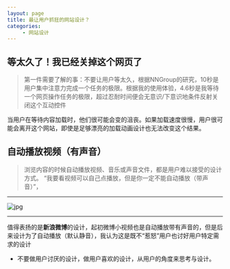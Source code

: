 ```yaml
---
layout: page
title: 最让用户抓狂的网站设计？
categories:
     - 网站设计
---
```


## 等太久了！我已经关掉这个网页了
> 第一件需要了解的事：不要让用户等太久，根据NNGroup的研究，10秒是用户集中注意力完成一个任务的极限。根据我的使用体验，4.6秒是我等待一个网页操作任务的极限，超过忍耐时间便会无意识/下意识地条件反射关闭这个互动控件

当用户在等待内容加载时，他们很可能会变的沮丧。如果加载速度很慢，用户很可能会离开这个网站，即使是足够漂亮的加载动画设计也无法改变这个结果。

## 自动播放视频（有声音）
> 浏览内容的时候自动播放视频、音乐或声音文件，都是用户难以接受的设计方式。
 “我要看视频可以自己点播放，但是你一定不能自动播放（带声音）”，
 
 ***
 
 ![jpg](/he1mo/assets/images/weibo.png)
 
 ***
 值得表扬的是**新浪微博**的设计，起初微博小视频也是自动播放带有声音的，但是后来设计为了自动播放（默认静音），我认为这是既不“惹怒”用户也讨好用户特定需求的设计
 
 * 不要做用户讨厌的设计，做用户喜欢的设计，从用户的角度来思考与设计。
 